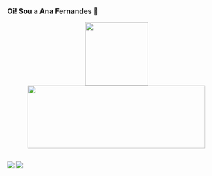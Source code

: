 ### Oi! Sou a Ana Fernandes 👋

<div align="center">
  <a href="https://github.com/fernandesanaf">
  <img height="145em" src="https://github-readme-stats.vercel.app/api?username=fernandesanaf&show_icons=true&theme=dracula&include_all_commits=true&count_private=true"/>
  <img height="145em" width="410em" src="https://github-readme-stats.vercel.app/api/top-langs/?username=fernandesanaf&layout=compact&langs_count=7&theme=dracula"/>
</div>
  
  ##
  
  <a href="https://instagram.com/fernandesanaf" target="_blank"><img src="https://img.shields.io/badge/-Instagram-%23E4405F?style=for-the-badge&logo=instagram&logoColor=white" target="_blank"></a>
  <a href="https://www.linkedin.com/in/ana-flavia-fernandes/" target="_blank"><img src="https://img.shields.io/badge/-LinkedIn-%230077B5?style=for-the-badge&logo=linkedin&logoColor=white" target="_blank"></a> 
